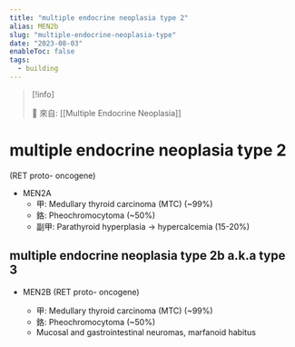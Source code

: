 ```yaml
---
title: "multiple endocrine neoplasia type 2"
alias: MEN2b
slug: "multiple-endocrine-neoplasia-type"
date: "2023-08-03"
enableToc: false
tags:
  - building
---
```


> [!info]
>
> 🌱 來自: [[Multiple Endocrine Neoplasia]]

# multiple endocrine neoplasia type 2

(RET proto- oncogene)

- MEN2A
  - 甲: Medullary thyroid carcinoma (MTC) (~99%)
  - 鉻: Pheochromocytoma (~50%)
  - 副甲: Parathyroid hyperplasia → hypercalcemia (15-20%)

## multiple endocrine neoplasia type 2b a.k.a type 3

- MEN2B
  (RET proto- oncogene)

  - 甲: Medullary thyroid carcinoma (MTC) (~99%)
  - 鉻: Pheochromocytoma (~50%)
  - Mucosal and gastrointestinal neuromas, marfanoid habitus
